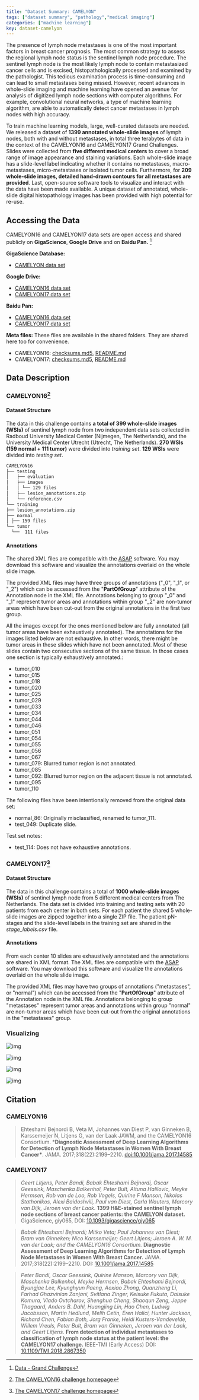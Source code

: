 ```yaml
---
title: "Dataset Summary: CAMELYON"
tags: ["dataset summary", "pathology","medical imaging"]
categories: ["machine learning"]
key: dataset-camelyon
---
```


The presence of lymph node metastases is one of the most important factors in breast cancer prognosis. The most common strategy to assess the regional lymph node status is the sentinel lymph node procedure. The sentinel lymph node is the most likely lymph node to contain metastasized cancer cells and is excised, histopathologically processed and examined by the pathologist. This tedious examination process is time-consuming and can lead to small metastases being missed. However, recent advances in whole-slide imaging and machine learning have opened an avenue for analysis of digitized lymph node sections with computer algorithms. For example, convolutional neural networks, a type of machine learning algorithm, are able to automatically detect cancer metastases in lymph nodes with high accuracy. 

To train machine learning models, large, well-curated datasets are needed. We released a dataset of **1399 annotated whole-slide images** of lymph nodes, both with and without metastases, in total three terabytes of data in the context of the CAMELYON16 and CAMELYON17 Grand Challenges. Slides were collected from **five different medical centers** to cover a broad range of image appearance and staining variations. Each whole-slide image has a slide-level label indicating whether it contains no metastases, macro-metastases, micro-metastases or isolated tumor cells. Furthermore, for **209 whole-slide images, detailed hand-drawn contours for all metastases are provided**. Last, open-source software tools to visualize and interact with the data have been made available. A unique dataset of annotated, whole-slide digital histopathology images has been provided with high potential for re-use. 


## Accessing the Data

CAMELYON16 and CAMELYON17 data sets are open access and shared publicly on **GigaScience**, **Google Drive** and on **Baidu Pan.** [^1]

**GigaScience Database:**

- [CAMELYON data set](http://gigadb.org/dataset/100439)

**Google Drive:**

- [CAMELYON16 data set](https://drive.google.com/drive/folders/0BzsdkU4jWx9Bb19WNndQTlUwb2M)
- [CAMELYON17 data set](https://drive.google.com/drive/folders/0BzsdkU4jWx9BaXVHSXRJTnpLZU0)

**Baidu Pan:**

- [CAMELYON16 data set](https://pan.baidu.com/s/1UW_HLXXjjw5hUvBIUYPgbA)
- [CAMELYON17 data set](https://pan.baidu.com/s/1mIzSewImtEisclPtTHGSyw)

**Meta files:** These files are available in the shared folders. They are shared here too for convenience.

- CAMELYON16: [checksums.md5](https://grand-challenge-public-prod.s3.amazonaws.com/f/challenge/80/e41291d3-63a4-4c72-8c7d-f161187f60fd/camelyon16_checksums.md5), [README.md](https://grand-challenge-public-prod.s3.amazonaws.com/f/challenge/80/105788c6-176a-4dc3-89cf-62f4f37d1484/camelyon16_readme.md)
- CAMELYON17: [checksums.md5](https://grand-challenge-public-prod.s3.amazonaws.com/f/challenge/80/60548155-6bf8-46d5-ba80-7e089ce4eb35/camelyon17_checksums.md5), [README.md](https://grand-challenge-public-prod.s3.amazonaws.com/f/challenge/80/127ab0bb-f909-48aa-a965-6385bc25ed68/camelyon17_readme.md)

## Data Description

### CAMELYON16[^c16]

#### Dataset Structure

The data in this challenge contains **a total of 399 whole-slide images (WSIs)** of sentinel lymph node from two independent data sets collected in Radboud University Medical Center (Nijmegen, The Netherlands), and the University Medical Center Utrecht (Utrecht, The Netherlands). **270 WSIs (159 normal + 111 tumor)** were divided into *training set*. **129 WSIs** were divided into *testing set*.

```bash
CAMELYON16
├── testing
│   ├── evaluation
│   ├── images
│   │ └── 129 files
│   ├── lesion_annotations.zip
│   └── reference.csv
└── training
├── lesion_annotations.zip
├── normal
│ ├── 159 files
└── tumor
  └──  111 files
```

#### Annotations

The shared XML files are compatible with the [ASAP](https://github.com/GeertLitjens/ASAP) software. You may download this software and visualize the annotations overlaid on the whole slide image.

The provided XML files may have three groups of annotations ("_0", "_1", or "_2") which can be accessed from the "**PartOfGroup**" attribute of the Annotation node in the XML file. Annotations belonging to group "_0" and "_1" represent tumor areas and annotations within group "_2" are non-tumor areas which have been cut-out from the original annotations in the first two group.

All the images except for the ones mentioned below are fully annotated (all tumor areas have been exhaustively annotated). The annotations for the images listed below are not exhaustive. In other words, there might be tumor areas in these slides which have not been annotated. Most of these slides contain two consecutive sections of the same tissue. In those cases one section is typically exhaustively annotated.:

* tumor_010
* tumor_015
* tumor_018
* tumor_020
* tumor_025
* tumor_029
* tumor_033
* tumor_034
* tumor_044
* tumor_046
* tumor_051
* tumor_054
* tumor_055
* tumor_056
* tumor_067
* tumor_079: Blurred tumor region is not annotated.
* tumor_085
* tumor_092: Blurred tumor region on the adjacent tissue is not annotated.
* tumor_095
* tumor_110

The following files have been intentionally removed from the original data set:

* normal_86: Originally misclassified, renamed to tumor_111.
* test_049: Duplicate slide.

Test set notes:

* test_114: Does not have exhaustive annotations.

### CAMELYON17[^c17]

#### Dataset Structure

The data in this challenge contains a total of **1000 whole-slide images (WSIs)** of sentinel lymph node from 5 different medical centers from The Netherlands. The data set is divided into training and testing sets with 20 patients from each center in both sets. For each patient the shared 5 whole-slide images are zipped together into a single ZIP file. The patient pN-stages and the slide-level labels in the training set are shared in the *stage_labels.csv* file.

#### Annotations

From each center 10 slides are exhaustively annotated and the annotations are shared in XML format. The XML files are compatible with the [ASAP](https://github.com/GeertLitjens/ASAP) software. You may download this software and visualize the annotations overlaid on the whole slide image.

The provided XML files may have two groups of annotations ("metastases", or "normal") which can be accessed from the "**PartOfGroup**" attribute of the Annotation node in the XML file. Annotations belonging to group "metastases" represent tumor areas and annotations within group "normal" are non-tumor areas which have been cut-out from the original annotations in the "metastases" group.

### Visualizing 

![img](https://grand-challenge-public-prod.s3.amazonaws.com/f/challenge/65/405442d8-dda7-4631-86e4-af25bb5a43c7/Picture1.png)

![img](https://grand-challenge-public-prod.s3.amazonaws.com/f/challenge/65/bbdc970b-7699-4dfb-bba9-ef74e129176a/Low_Resolution.png)

![img](https://grand-challenge-public-prod.s3.amazonaws.com/f/challenge/65/b2d2e8a0-a621-4ae3-849b-506ca30f95f7/Mid_Resolution.png)

![img](https://grand-challenge-public-prod.s3.amazonaws.com/f/challenge/65/023ec803-5ee2-4f33-8811-b60f84a39996/High_Resolution_2.png)

## Citation

### CAMELYON16

> Ehteshami Bejnordi B, Veta M, Johannes van Diest P, van Ginneken B, Karssemeijer N, Litjens G, van der Laak JAWM, and the CAMELYON16 Consortium. ***Diagnostic Assessment of Deep Learning Algorithms for Detection of Lymph Node Metastases in Women With Breast Cancer\***. JAMA. 2017;318(22):2199–2210. [doi:10.1001/jama.2017.14585](https://jamanetwork.com/journals/jama/article-abstract/2665774)
>

### CAMELYON17

> *Geert Litjens, Peter Bandi, Babak Ehteshami Bejnordi, Oscar Geessink, Maschenka Balkenhol, Peter Bult, Altuna Halilovic, Meyke Hermsen, Rob van de Loo, Rob Vogels, Quirine F Manson, Nikolas Stathonikos, Alexi Baidoshvili, Paul van Diest, Carla Wauters, Marcory van Dijk, Jeroen van der Laak.* **1399 H&E-stained sentinel lymph node sections of breast cancer patients: the CAMELYON dataset.** GigaScience, giy065, DOI: [10.1093/gigascience/giy065](https://doi.org/10.1093/gigascience/giy065)

> *Babak Ehteshami Bejnordi; Mitko Veta; Paul Johannes van Diest; Bram van Ginneken; Nico Karssemeijer; Geert Litjens; Jeroen A. W. M. van der Laak; and the CAMELYON16 Consortium.* **Diagnostic Assessment of Deep Learning Algorithms for Detection of Lymph Node Metastases in Women With Breast Cancer.** JAMA. 2017;318(22):2199–2210. DOI: [10.1001/jama.2017.14585](https://jamanetwork.com/journals/jama/article-abstract/2665774)

> *Peter Bandi, Oscar Geessink, Quirine Manson, Marcory van Dijk, Maschenka Balkenhol, Meyke Hermsen, Babak Ehteshami Bejnordi, Byungjae Lee, Kyunghyun Paeng, Aoxiao Zhong, Quanzheng Li, Farhad Ghazvinian Zanjani, Svitlana Zinger, Keisuke Fukuta, Daisuke Komura, Vlado Ovtcharov, Shenghua Cheng, Shaoqun Zeng, Jeppe Thagaard, Anders B. Dahl, Huangjing Lin, Hao Chen, Ludwig Jacobsson, Martin Hedlund, Melih Cetin, Eren Halici, Hunter Jackson, Richard Chen, Fabian Both, Jorg Franke, Heidi Kusters-Vandevelde, Willem Vreuls, Peter Bult, Bram van Ginneken, Jeroen van der Laak, and Geert Litjens.* **From detection of individual metastases to classification of lymph node status at the patient level: the CAMELYON17 challenge.** IEEE-TMI (Early Access) DOI: [10.1109/TMI.2018.2867350](https://doi.org/10.1109/TMI.2018.2867350)




[^1]: [Data - Grand Challenge](https://camelyon17.grand-challenge.org/Data/)
[^c16]: [The CAMELYON16 challenge homepage](https://camelyon16.grand-challenge.org/)
[^c17]: [The CAMELYON17 challenge homepage](https://camelyon17.grand-challenge.org/)
